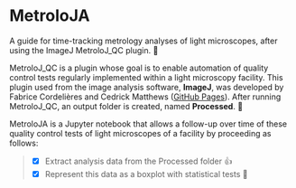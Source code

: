 # MetroloJA

A guide for time-tracking metrology analyses of light microscopes, after using the ImageJ MetroloJ_QC plugin. :tada:

MetroloJ_QC is a plugin whose goal is to enable automation of quality control tests regularly implemented within a light microscopy facility. This plugin used from the image analysis software, **ImageJ**, was developed by Fabrice Cordelières and Cedrick Matthews ([GitHub Pages](https://github.com/MontpellierRessourcesImagerie/MetroloJ_QC)). After running MetroloJ_QC, an output folder is created, named **Processed**. &#x1F4D7; 

MetroloJA is a Jupyter notebook that allows a follow-up over time of these quality control tests of light microscopes of a facility by proceeding as follows: 
> - [x] Extract analysis data from the Processed folder :+1:
> - [x] Represent this data as a boxplot with statistical tests :tada:

